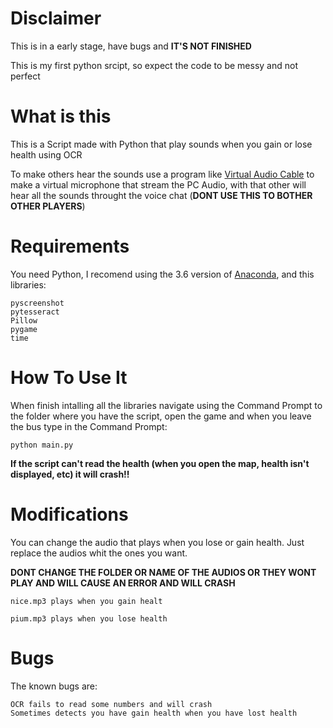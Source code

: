# Disclaimer
This is in a early stage, have bugs and **IT'S NOT FINISHED**

This is my first python srcipt, so expect the code to be messy and not perfect
# What is this
This is a Script made with Python that play sounds when you gain or lose health using OCR

To make others hear the sounds use a program like [Virtual Audio Cable](https://www.vb-audio.com/Cable/) to make a virtual microphone that stream the PC Audio, with that other will hear all the sounds throught the voice chat (**DONT USE THIS TO BOTHER OTHER PLAYERS**)
# Requirements
You need Python, I recomend using the 3.6 version of [Anaconda](https://www.anaconda.com/download/), and this libraries:
```
pyscreenshot
pytesseract
Pillow
pygame
time
```
# How To Use It
When finish intalling all the libraries navigate using the Command Prompt to the folder where you have the script, open the game and when you leave the bus type in the Command Prompt:
```
python main.py
```
**If the script can't read the health (when you open the map, health isn't displayed, etc) it will crash!!**
# Modifications
You can change the audio that plays when you lose or gain health. Just replace the audios whit the ones you want.

**DONT CHANGE THE FOLDER OR NAME OF THE AUDIOS OR THEY WONT PLAY AND WILL CAUSE AN ERROR AND WILL CRASH**
```
nice.mp3 plays when you gain healt

pium.mp3 plays when you lose health
```
# Bugs
The known bugs are:
```
OCR fails to read some numbers and will crash
Sometimes detects you have gain health when you have lost health
```
